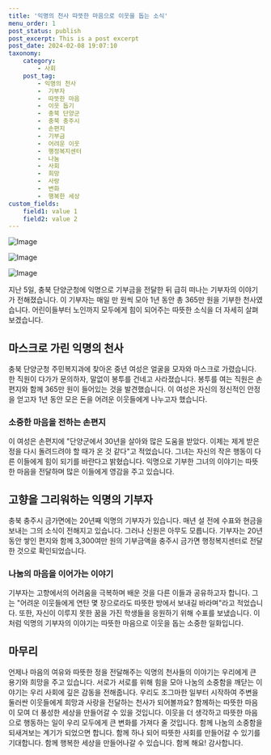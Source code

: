 ```yaml
---
title: '익명의 천사 따뜻한 마음으로 이웃을 돕는 소식'
menu_order: 1
post_status: publish
post_excerpt: This is a post excerpt
post_date: 2024-02-08 19:07:10
taxonomy:
    category:
        - 사회
    post_tag:
        - 익명의 천사
        -  기부자
        -  따뜻한 마음
        -  이웃 돕기
        -  충북 단양군
        -  충북 충주시
        -  손편지
        -  기부금
        -  어려운 이웃
        -  행정복지센터
        -  나눔
        -  사회
        -  희망
        -  사랑
        -  변화
        -  행복한 세상
custom_fields:
    field1: value 1
    field2: value 2
---
```


![Image](https://imgnews.pstatic.net/image/056/2024/02/08/0011658869_001_20240208153101124.gif?type=w647)

![Image](https://imgnews.pstatic.net/image/056/2024/02/08/0011658869_002_20240208153102026.jpg?type=w647)

![Image](https://imgnews.pstatic.net/image/056/2024/02/08/0011658869_003_20240208153102080.jpg?type=w647)

지난 5일, 충북 단양군청에 익명으로 기부금을 전달한 뒤 급히 떠나는 기부자의 이야기가 전해졌습니다. 이 기부자는 매일 만 원씩 모아 1년 동안 총 365만 원을 기부한 천사였습니다. 어린이들부터 노인까지 모두에게 힘이 되어주는 따뜻한 소식을 더 자세히 살펴보겠습니다.
## 마스크로 가린 익명의 천사
충북 단양군청 주민복지과에 찾아온 중년 여성은 얼굴을 모자와 마스크로 가렸습니다. 한 직원이 다가가 문의하자, 말없이 봉투를 건네고 사라졌습니다. 봉투를 여는 직원은 손편지와 함께 365만 원이 들어있는 것을 발견했습니다. 이 여성은 자신의 정신적인 안정을 얻고자 1년 동안 모은 돈을 어려운 이웃들에게 나누고자 했습니다.
### 소중한 마음을 전하는 손편지
이 여성은 손편지에 "단양군에서 30년을 살아와 많은 도움을 받았다. 이제는 제게 받은 정을 다시 돌려드려야 할 때가 온 것 같다"고 적었습니다. 그녀는 자신의 작은 행동이 다른 이들에게 힘이 되기를 바란다고 밝혔습니다. 익명으로 기부한 그녀의 이야기는 따뜻한 마음을 전달하며 많은 이들에게 영감을 주고 있습니다.
## 고향을 그리워하는 익명의 기부자
충북 충주시 금가면에는 20년째 익명의 기부자가 있습니다. 매년 설 전에 수표와 현금을 보내는 그의 소식이 전해지고 있습니다. 그러나 신원은 아무도 모릅니다. 기부자는 20년 동안 쌓인 편지와 함께 3,300여만 원의 기부금액을 충주시 금가면 행정복지센터로 전달한 것으로 확인되었습니다.
### 나눔의 마음을 이어가는 이야기
기부자는 고향에서의 어려움을 극복하며 배운 것을 다른 이들과 공유하고자 합니다. 그는 "어려운 이웃들에게 연탄 몇 장으로라도 따뜻한 방에서 보내길 바라며"라고 적었습니다. 또한, 자신이 이루지 못한 꿈을 가진 학생들을 응원하기 위해 수표를 보냈습니다. 이처럼 익명의 기부자의 이야기는 따뜻한 마음으로 이웃을 돕는 소중한 일화입니다.
## 마무리
언제나 마음의 여유와 따뜻한 정을 전달해주는 익명의 천사들의 이야기는 우리에게 큰 용기와 희망을 주고 있습니다. 서로가 서로를 위해 힘을 모아 나눔의 소중함을 깨닫는 이야기는 우리 사회에 깊은 감동을 전해줍니다. 우리도 조그마한 일부터 시작하여 주변을 둘러싼 이웃들에게 희망과 사랑을 전달하는 천사가 되어볼까요? 함께하는 따뜻한 마음이 모여 더 풍성한 세상을 만들어갈 수 있을 것입니다. 이웃을 더 생각하고 따뜻한 마음으로 행동하는 일이 우리 모두에게 큰 변화를 가져다 줄 것입니다. 함께 나눔의 소중함을 되새겨보는 계기가 되었으면 합니다. 함께 하나 되어 따뜻한 사회를 만들어갈 수 있기를 기대합니다. 함께 행복한 세상을 만들어나갈 수 있습니다. 함께 해요! 감사합니다.
